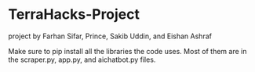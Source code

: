 # TerraHacks-Project
project by Farhan Sifar, Prince, Sakib Uddin, and Eishan Ashraf

Make sure to pip install all the libraries the code uses. Most of them are in the scraper.py, app.py, and aichatbot.py files.
